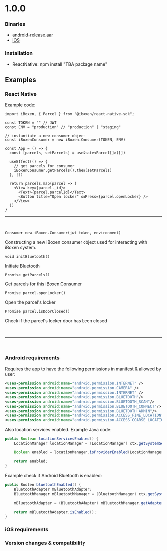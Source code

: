 # 1.0.0

### Binaries
- [android-release.aar](./android-release.aar)
- [iOS](./ios)

### Installation
- ReactNative: npm install "TBA package name"

## Examples
### React Native

Example code:
```tsx
import iBoxen, { Parcel } from "@iboxen/react-native-sdk";

const TOKEN = "" // JWT
const ENV = "production" // "production" | "staging"

// instantiate a new consumer object
const iBoxenConsumer = new iBoxen.Consumer(TOKEN, ENV) 

const App = () => {
  const [parcels, setParcels] = useState<Parcel[]>([])
  
  useEffect(() => {
    // get parcels for consumer
    iBoxenConsumer.getParcels().then(setParcels)
  }, [])

  return parcels.map(parcel => (
    <View key={parcel._id}>
      <Text>{parcel.parcelId}</Text>
      <Button title="Open locker" onPress={parcel.openLocker} />
    </View>
  ))
}
```
---
&nbsp;

`Consumer new iBoxen.Consumer(jwt token, environment)`

Constructing a new iBoxen consumer object used for interacting with iBoxen system.

`void initBluetooth()`

Initiate Bluetooth


`Promise getParcels()`

Get parcels for this iBoxen.Consumer

`Promise parcel.openLocker()`

Open the parcel's locker


`Promise parcel.isDoorClosed()`

Check if the parcel's locker door has been closed

&nbsp;

---
&nbsp;

### Android requirements
Requires the app to have the following permissions in manifest & allowed by user:

```xml   
<uses-permission android:name="android.permission.INTERNET" />
<uses-permission android:name="android.permission.CAMERA" />
<uses-permission android:name="android.permission.INTERNET" />
<uses-permission android:name="android.permission.BLUETOOTH"/>
<uses-permission android:name="android.permission.BLUETOOTH_SCAN"/>
<uses-permission android:name="android.permission.BLUETOOTH_CONNECT"/>
<uses-permission android:name="android.permission.BLUETOOTH_ADMIN"/>
<uses-permission android:name="android.permission.ACCESS_FINE_LOCATION" />
<uses-permission android:name="android.permission.ACCESS_COARSE_LOCATION" />
```

Also location services enabled. Example Java code:
```java
public Boolean locationServicesEnabled() {
    LocationManager locationManager = (LocationManager) ctx.getSystemService(Context.LOCATION_SERVICE);

    Boolean enabled = locationManager.isProviderEnabled(LocationManager.GPS_PROVIDER);

    return enabled;
}
```

Example check if Android Bluetooth is enabled:

```java
public Boolen bluetoothEnabled() {
    BluetoothAdapter mBluetoothAdapter;
    BluetoothManager mBluetoothManager = (BluetoothManager) ctx.getSystemService(ctx.BLUETOOTH_SERVICE);

    mBluetoothAdapter = (BluetoothAdapter) mBluetoothManager.getAdapter();

    return mBluetoothAdapter.isEnabled();
}
```

### iOS requirements 

### Version changes & compatibility